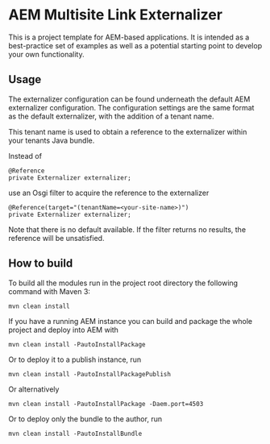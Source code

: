 # AEM Multisite Link Externalizer

This is a project template for AEM-based applications. It is intended as a best-practice set of examples as well as a potential starting point to develop your own functionality.

## Usage

The externalizer configuration can be found underneath the default AEM externalizer configuration. The configuration settings are the same format as the default externalizer, with the addition of a tenant name.

This tenant name is used to obtain a reference to the externalizer within your tenants Java bundle.

Instead of

    @Reference
    private Externalizer externalizer;

use an Osgi filter to acquire the reference to the externalizer

    @Reference(target="(tenantName=<your-site-name>)")
    private Externalizer externalizer;

Note that there is no default available. If the filter returns no results, the reference will be unsatisfied.

## How to build

To build all the modules run in the project root directory the following command with Maven 3:

    mvn clean install

If you have a running AEM instance you can build and package the whole project and deploy into AEM with

    mvn clean install -PautoInstallPackage

Or to deploy it to a publish instance, run

    mvn clean install -PautoInstallPackagePublish

Or alternatively

    mvn clean install -PautoInstallPackage -Daem.port=4503

Or to deploy only the bundle to the author, run

    mvn clean install -PautoInstallBundle
